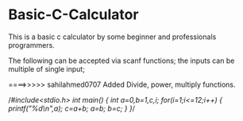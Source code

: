# Basic-C-Calculator
This is a basic c calculator by some beginner and professionals programmers.


The following can be accepted via scanf functions;
the inputs can be multiple of single input;


====>>>>> sahilahmed0707 Added Divide, power, multiply functions.
 
 /*#include<stdio.h>
int main()
{
	int a=0,b=1,c,i;
	for(i=1;i<=12;i++)
	{
		printf("%d\n",a);
		c=a+b;
		a=b;
		b=c;
	}
}*/
